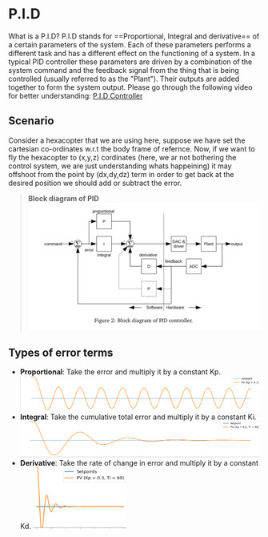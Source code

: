 # P.I.D
What is a P.I.D?
P.I.D stands for ==Proportional, Integral and derivative== of a certain parameters of the system. Each of these parameters performs a different task and has a different effect on the functioning of a system.
In a typical PID controller these parameters are driven by a combination of the system command and the feedback signal from the thing that is being controlled (usually referred to as the "Plant"). Their outputs are added together to form the system output.
Please go through the following video for better understanding:
[P.I.D Controller](https://youtu.be/UR0hOmjaHp0 "Video")

## Scenario
Consider a hexacopter that we are using here, suppose we have set the cartesian co-ordinates w.r.t the body frame of refernce.
Now, if we want to fly the hexacopter to (x,y,z) cordinates (here, we ar not bothering the control system, we are just understanding whats happeining) it may offshoot from the point by (dx,dy,dz) term in order to get back at the desired position we should add or subtract the error.
> **Block diagram of PID**
![PID](Images/PID_block.png "PID image")
## Types of error terms
* **Proportional**: Take the error and multiply it by a constant Kp.
![Proportional](Images/Proportional.png)
* **Integral**: Take the cumulative total error and multiply it by a constant Ki.
![Integral](Images/Integral.png)
* **Derivative**: Take the rate of change in error and multiply it by a constant Kd.
![Derivative](Images/Derivative.png)

